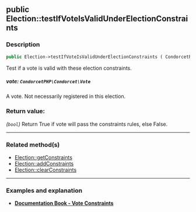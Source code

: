 ## public Election::testIfVoteIsValidUnderElectionConstraints

### Description    

```php
public Election->testIfVoteIsValidUnderElectionConstraints ( CondorcetPHP\Condorcet\Vote $vote ): bool
```

Test if a vote is valid with these election constraints.
    

##### **vote:** *```CondorcetPHP\Condorcet\Vote```*   
A vote. Not necessarily registered in this election.    


### Return value:   

*(```bool```)* Return True if vote will pass the constraints rules, else False.


---------------------------------------

### Related method(s)      

* [Election::getConstraints](../Election%20Class/public%20Election--getConstraints.md)    
* [Election::addConstraints](../Election%20Class/public%20Election--addConstraints.md)    
* [Election::clearConstraints](../Election%20Class/public%20Election--clearConstraints.md)    

---------------------------------------

### Examples and explanation

* **[Documentation Book - Vote Constraints](https://github.com/julien-boudry/Condorcet/wiki/II-%23-C.-Result-%23-5.-Vote-Constraints)**    

